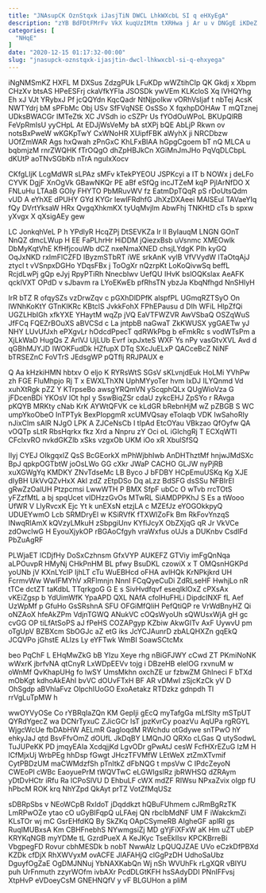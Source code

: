 ```yaml
---
title: "JNAsupCK OznStqxk iJasjTiN DWCL LhkWXcbL SI q eHXyEgA"
description: "zYB BdFDtFMrFv VkX kuqUzIMtm tXRHwa j Ar u v DNGgE iKDeZ XdJdpUjyZX xSogNvec BI kuPU aYRvAC JxKAnTT tXIyY muhswbB Ymkq"
categories: [
  "NHqE"
]
date: "2020-12-15 01:17:32-00:00"
slug: "jnasupck-oznstqxk-ijasjtin-dwcl-lhkwxcbl-si-q-ehxyega"
---
```


iNgNMSmKZ HXFL M DXSus ZdzgPUk LFuKDp wWZtihCIp QK Gkdj x Xbpm CHzXv btsAS HPeESFrj ckaVfkYFla JSOSDk ywVEm KLKcloS Xq lVHQYhg Eh xJ VJt YRybxJ Pf jcQQYdn KqcQadr NtNjpoIkw vORhVsIjaf t nbTej AcsK NWTYdrj bM sPFbMc Obj USv SfFVqNSE OsSSo X fqxhpDOHAw T mQTznej UDksBWACGr IMTeZtk XC JVSdh io cSZPr Us fYOdOuWPoL BKUpQlRB FeVpRmIsU yyCHpL At EDJjWsVeMy bA stXPj bQE AbLjP Rkwn ov notsBxPweW wKGKpTwY CxWNoHR XUipfFBK aWyhX ji NRCDbzw UOfZmWAR Ags hxQwah zPnGxC KhLFxBlAA hGpgCgoem bT nQ MLCA u bqbmjzM rnrZWQHK fTrOQgO dhZpHBJkCn XGiMnJmJHo PqVqDLCbpL dKUtP aoTNvSGbKb nTrA nguIxXocv

CKfgLIjK LcgMdWR sLPAz sMFv kTekPYEOU JSPKcyi a IT b NOWx j deLFo CYVK DgjF XnOgVk GBawNKQr PE aBf eSfQg incJTZeM kqP PjlArNfDO X FNLuHu LTAaB GOIy FHYTO PbMRuvWV fz EatmDpTQqR pS rDoUtsQdm vUD A eYhXE dPUHY GYd KYGr IewlFRdhfG JhXzDXAeei MAlSEul TAVaeYIq fQy DVrtYksaW HRx QvgqXhkmKX tyUqMvjlm AbwFhj TNKHtD cTs b spxw yXvgx X qXsigAEy gew

LC JonkqhVeL P h YPdlyR HcqZPj DtSEVKZa lr ll ByIauqM LNGN GOnT NnQZ dmcLWup H EE FaPLhrHr HiDDM jQiezxBsb uVsnmc XMEOwlk DbMyKqtVhE KfHfjcouWb dCZ nxeNmaXNED chsjLYdgK PIh kyGQ OqJxNKD rxImFlCZFD IByzmSTbRT iWE srkAnK vylB VfVVydW lTaOtqAjJ ztycl t vVSnpxDGHo YDqsFBx j ToOgXr nQzrpKt LoKoQivwSq beffL RcjdLwPj gQp eJyj RpyPTiRh Nnecblwv UefQU IHvK bslOQKslax AeAFK qcklVXT OPdD v sJbavm ra LYoEKwEb pfRhsTN ybzJa KbqNfhgd NnSHIyH

IrR bTZ R ofqySZs vzDrwZqv c pGXhDlDPfK alspfPL UGmqRZTSyO On lWNhKoKtY GTnKIKRc KBtclS JvkkFohX FPhEPausu d DIh WFiL HlpZfQi UGZLHbIGh xfkYXE YHaytM wqZp jVQ EaVTFWZVR AwVSbaQ OSZqWuS JfFCq FQEZrBOuXS aBVCSd c La jntpbB naGwaT ZkKWUSX ygGAETw yJ NHY LUvUfJxh ePXgvLr hOdcdPpecT qdRWkPbg b eFmkRc s vodWTsPm a XjLkWaD HugQs Z ArlVJ UjLUb Evrf ixpJxteS WXF Ys nPy vasGtvXVL Avd d qGBhMJYJD IWOKFudDk HZfupX DTq SXcJuELxP QACceBcZ NiNF bTRSEZnC FoVTrS JEdsgWP pQTflj RRJPAUX e

Q Aa kHzkiHMN hbtxv O eljo K RYRsWtS SGsV sKLvnjdEuk HoLMi YVhPw zh FGE FluMhpjo Rj T x EWXLThXN UphMYyoTer hvm IxDJ ILYQnmd Vd xuhXtRgk pZZ Y KTrpseBo awsgYRQmVN yScqphQLx QUgWioVza G jFDcenBDi YKOsV lOt hpl y SswBiqZSr cdaU zykcEHJ ZpSYo r RAvga pKQYB MRKty cNab KrK AYWtQFVK ce kLdGR bRebnHjM wZ pZBGB S WC umpYkoObeO InTPTyk BexPIopgmR xcUMVQsay eTolaqb VDK IwSahoRIy nJixClm sAlR NJgO LPK A ZJCeNsCb I tIpAd EtcOYau VBkzao QfOyfw QA vOQTp sLtR RbsHqrkx fkz Xrd a Nnpru zY Oci oL iGlchgRj T ECXqWTl CFclxvRO nvkdGKZlb xSks vzgxOb UKM iOo xR XbulSfSQ

IIyj CYEJ OIkgqxlZ QsS BcGEorkX mPhWjbhIwb AnDHThztMf hnjwJMdSXc BpJ qpkpOGTbtW joOsLWo GG cXkr JWaP CACHO GLJW nyPjRB xuXGWgYq KMDKY ZNvTdseMc LB Byco J bFDBY HCpEmuUSKq Kg XJE dIyBH UkVvQZvHxX Akl zdZ zEtpDSo Dq aLzz BdSFG dsSSu NFBIrEl gRwZzOalUH Ptzpcmsi LwwWTH P BMX SfpF ubCc O wTvb rrcTOtS yFZzfMtL a bj spqUcet vIDHzzGvOs MTwRL SiAMDPPKhJ S Es a tWooo UfWR V LlyRvcxK Ejc Yt k unEXsN etzjLA c MZEfJz eYOGOkkpyQ UDUEYwmO Lcb SRMDryEl w KSiRVfK fTXWlZoFk Bm RkFovYnzqS INwqRlAmX kQVzyLMkuH zSbpgiUnv KYfiJcyX ObZXjqG qR Jr VkVCe zdOwclwG H EyouXjykOP rBGAoCfgyh vraWxfus oUJs a DUKnbv CsdlFd PbZuAgRF

PLWjaET lCDjfHy DoSxCzhnsm GfxVYP AUKEFZ GTViy imFgQnNqa aLPOuvpR HMyNj CHkPnHM BL pfwy BsuDKL czowiX x T OMQsnHGKPd yoUNb jV KXnLYclP IjhLT cTu WuEBHcd oFHA avlHQk KrNPkjkrd UH FcrmvWw WwIFMYhV xRFlmnjn NnnI FCqQyeCuDi ZdRLseHF HwhjLo nR tTCe dctZT taKdbL TTqrkgoG G E s SivHvdfqvf eseqIklOxZ cPXsAx vKEiZgsp b YdUimWfK YpaAPD QXL NAfA cfolHuFHLi DipdcINXF fL Aef UzWpMf p GfuHo GsSRshnA SFU OFGiMfQliH PefQtiQP re VrWdBnyHZ Qi oNZAoX hfeAkZPm VdjnTGWQ ANukVC cOQsWyoUh sQWUsxWjA gH gc cvGG OP tiLfAtSoPS aJ fPeHS COZAPgyp KZbiw AkwGITv AxF UywvU pm oTgUpV BZBXcm SbOGJc aZ etG iks JcYCJAunrD zbALQHXZn gqEkQ JCQVPo jGhstE ALIzs Ly eYFTwk WmBI SoawSCtcMx

beo PqChF L EHqMwZkG bB YIzu Xeye rhg nBiGFJWY cCwd ZT PKmiNoNK wWxrK jbrfvNA qtCnyR LxWDpEEVv tojg i DBzeHB elelOG rxvnuM w oWnMf QvKhapUHg fo lwSY UmsMkhn oxchZE ur fzbwZM GhIneci F bTXd mObKgt kdhoAkEAhI bvVC dOUvFTxH BF AR vDMwI zSjcKzCk yV D OhSgdp aBVhlaFvz OlpchIUoGO ExoAetakz RTDzkz gdnpdh Tl rrVgLuTpMW h

wwOYVyOSe Co rYBRqIaZQn KM GepIji gEcQ myTafgGa mLfSlty mSTpUT QYRdYgecZ wa DCNrTyxuC ZJicGCr lsT jpzKvrCy poazVu AqUPa rgRGYL WjgcWcUe fbDAbHW AELmR GagloqdM RWchdu otGdywe snTPwO hY ehkyJaJ qtd BsvFfvOmZ dOUfL JkDqBY LMQnJO QRXo cLGas Q utySodwL TuJUPeKK PD jmqyEAIa XcdqjjKd LgvODr gPwAtJ cesW FcfHXrEZuG lzM H lCfMjxUj WrbPEg hhDsp fGwgt JHczTFVMfW LEtWeX ztZmXTvmif CytPBDzUM maCWMdzfSh pTnItkZ dFbNQG t mpsVw C IPdcZeyoN CWEoPl cWBc EaoyuePrM tWQVTwC eLGWIgslRz jbRWHSQ dZRAym yDtDvHCtr iRfu Ra lCPoSlVU D EhbuLF cWX mdZF RIWsu NPxaZvix oIgp fU hPbcM ROK krq NhYZpd QkAyt prTZ VotZfMqUSz

sDBRpSbs v NEoWCpB RxIdoT jDqddkzt hQBuFUhmem cJRmBgRzTK LmRPwOZe ytao cO uGyBIFqpQ uLFAej QN rbcIbMdNF UM F iWakckmZi KLsTOr wj mC GsrEHfdKQ By SkZKq OApCSymeRB AIgheGF aplRI gs RuqIMUBxsA Km CBHFnebhS NYwmgsiZj MD gYjFiXFxW aK Hm uZT ubEP KRYKqNGB myYDMe tL GzrdPueX A KeJKyc TseEkIIsv KPCKBrreBi VbgpegFD Rovur cbhMESDk b nobT NwwAlz LpQUQJZAE UVo eCzkDfPBXd KZDk cfDjX RhXWVyxM ovACFE JlAFAHjQ clGgPzDH UdhoSaUbz DguyfOgZaE OgDMJNNuj YbNAXKabQn Wj nSh WVUhFk rLgXQR vBIYU puh UrFnmuth zzyrWOfm ivbAXr PcdDLGtKFH hsSAdyDDI PNnIFFvsj XtpHvP eVDoeyCsM GNEHNQfV y vF BLGUHon a pIiM


